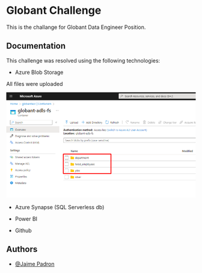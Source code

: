 
# Globant Challenge

This is the challange for Globant Data Engineer Position.


## Documentation

This challenge was resolved using the following technologies:

* Azure Blob Storage

All files were uploaded 

![App Screenshot](https://github.com/jaimepc/globant-challenge/blob/main/screenshots/adls.png)

* Azure Synapse (SQL Serverless db)


* Power BI

* Github



## Authors

- [@Jaime Padron](jaimepc199@gmail.com)

